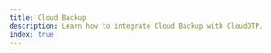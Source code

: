 ```yaml
---
title: Cloud Backup
description: Learn how to integrate Cloud Backup with CloudOTP.
index: true
---
```

